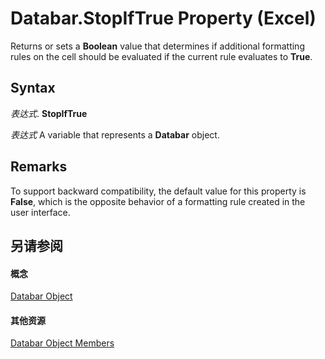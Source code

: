 
# Databar.StopIfTrue Property (Excel)

Returns or sets a  **Boolean** value that determines if additional formatting rules on the cell should be evaluated if the current rule evaluates to **True**.


## Syntax

 _表达式_. **StopIfTrue**

 _表达式_ A variable that represents a **Databar** object.


## Remarks

To support backward compatibility, the default value for this property is  **False**, which is the opposite behavior of a formatting rule created in the user interface.


## 另请参阅


#### 概念


[Databar Object](2684e913-c278-e6be-ba9d-053b6ad58bae.md)
#### 其他资源


[Databar Object Members](http://msdn.microsoft.com/library/137f7e88-bb61-48a3-d2cb-76a8282cd62e%28Office.15%29.aspx)